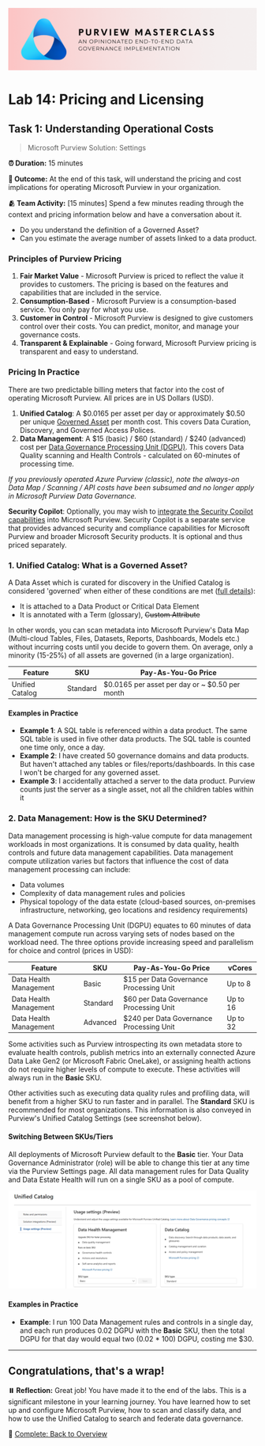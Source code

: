![Banner](./assets/banner.png)

# Lab 14: Pricing and Licensing

## Task 1: Understanding Operational Costs

> Microsoft Purview Solution: Settings

**⏰ Duration:** 15 minutes

**🎯 Outcome:** At the end of this task, will understand the pricing and cost implications for operating Microsoft Purview in your organization.

**🫂 Team Activity:** [15 minutes] Spend a few minutes reading through the context and pricing information below and have a conversation about it.

- Do you understand the definition of a Governed Asset?
- Can you estimate the average number of assets linked to a data product.

### Principles of Purview Pricing

1. **Fair Market Value** - Microsoft Purview is priced to reflect the value it provides to customers. The pricing is based on the features and capabilities that are included in the service.
2. **Consumption-Based** - Microsoft Purview is a consumption-based service. You only pay for what you use.
3. **Customer in Control** - Microsoft Purview is designed to give customers control over their costs. You can predict, monitor, and manage your governance costs.
4. **Transparent & Explainable** - Going forward, Microsoft Purview pricing is transparent and easy to understand.

### Pricing In Practice

There are two predictable billing meters that factor into the cost of operating Microsoft Purview. All prices are in US Dollars (USD).

1. **Unified Catalog**: A $0.0165 per asset per day or approximately $0.50 per unique [Governed Asset](https://learn.microsoft.com/en-us/purview/ms-purview-dg-pricing-concepts#what-is-a-governed-asset) per month cost. This covers Data Curation, Discovery, and Governed Access Polices.
2. **Data Management**: A $15 (basic) / $60 (standard) / $240 (advanced) cost per [Data Governance Processing Unit (DGPU)](https://learn.microsoft.com/en-us/purview/ms-purview-dg-pricing-concepts#data-governance-processing-units-explained). This covers Data Quality scanning and Health Controls - calculated on 60-minutes of processing time.

_If you previously operated Azure Purview (classic), note the always-on Data Map / Scanning / API costs have been subsumed and no longer apply in Microsoft Purview Data Governance._

**Security Copilot**: Optionally, you may wish to [integrate the Security Copilot capabilities](https://learn.microsoft.com/en-us/purview/copilot-in-purview-overview?bc=%2Fsecurity-copilot%2Fbreadcrumb%2Ftoc.json&toc=%2Fsecurity-copilot%2Ftoc.json) into Microsoft Purview. Security Copilot is a separate service that provides advanced security and compliance capabilities for Microsoft Purview and broader Microsoft Security products. It is optional and thus priced separately.

### 1. Unified Catalog: What is a Governed Asset?

A Data Asset which is curated for discovery in the Unified Catalog is considered 'governed' when either of these conditions are met ([full details](https://learn.microsoft.com/en-us/purview/ms-purview-dg-pricing-concepts#what-is-a-governed-asset)):

- It is attached to a Data Product or Critical Data Element
- It is annotated with a Term (glossary), ~~Custom Attribute~~

In other words, you can scan metadata into Microsoft Purview's Data Map (Multi-cloud Tables, Files, Datasets, Reports, Dashboards, Models etc.) without incurring costs until you decide to govern them. On average, only a minority (15-25%) of all assets are governed (in a large organization).

| Feature         | SKU      | Pay-As-You-Go Price                            |
| --------------- | -------- | ---------------------------------------------- |
| Unified Catalog | Standard | $0.0165 per asset per day or ~ $0.50 per month |

#### Examples in Practice

- **Example 1**: A SQL table is referenced within a data product. The same SQL table is used in five other data products. The SQL table is counted one time only, once a day.
- **Example 2**: I have created 50 governance domains and data products. But haven't attached any tables or files/reports/dashboards. In this case I won't be charged for any governed asset.
- **Example 3**: I accidentally attached a server to the data product. Purview counts just the server as a single asset, not all the children tables within it

### 2. Data Management: How is the SKU Determined?

Data management processing is high-value compute for data management workloads in most organizations. It is consumed by data quality, health controls and future data management capabilities. Data management compute utilization varies but factors that influence the cost of data management processing can include:

- Data volumes
- Complexity of data management rules and policies
- Physical topology of the data estate (cloud-based sources, on-premises infrastructure, networking, geo locations and residency requirements)

A Data Governance Processing Unit (DGPU) equates to 60 minutes of data management compute run across varying sets of nodes based on the workload need. The three options provide increasing speed and parallelism for choice and control (prices in USD):

| Feature                | SKU      | Pay-As-You-Go Price                      | vCores   |
| ---------------------- | -------- | ---------------------------------------- | -------- |
| Data Health Management | Basic    | $15 per Data Governance Processing Unit  | Up to 8  |
| Data Health Management | Standard | $60 per Data Governance Processing Unit  | Up to 16 |
| Data Health Management | Advanced | $240 per Data Governance Processing Unit | Up to 32 |

Some activities such as Purview introspecting its own metadata store to evaluate health controls, publish metrics into an externally connected Azure Data Lake Gen2 (or Microsoft Fabric OneLake), or assigning health actions do not require higher levels of compute to execute. These activities will always run in the **Basic** SKU.

Other activities such as executing data quality rules and profiling data, will benefit from a higher SKU to run faster and in parallel. The **Standard** SKU is recommended for most organizations. This information is also conveyed in Purview's Unified Catalog Settings (see screenshot below).

#### Switching Between SKUs/Tiers

All deployments of Microsoft Purview default to the **Basic** tier. Your Data Governance Administrator (role) will be able to change this tier at any time via the Purview Settings page. All data management rules for Data Quality and Data Estate Health will run on a single SKU as a pool of compute.

![Unified Catalog SKU Selector](./assets/unified-catalog-sku-selector.png)

#### Examples in Practice

- **Example**: I run 100 Data Management rules and controls in a single day, and each run produces 0.02 DGPU with the **Basic** SKU, then the total DGPU for that day would equal two (0.02 \* 100) DGPU, costing me $30.

---

## Congratulations, that's a wrap!

**⏸️ Reflection:** Great job! You have made it to the end of the labs. This is a significant milestone in your learning journey. You have learned how to set up and configure Microsoft Purview, how to scan and classify data, and how to use the Unified Catalog to search and federate data governance.

🏁 [Complete: Back to Overview](./README.md)
